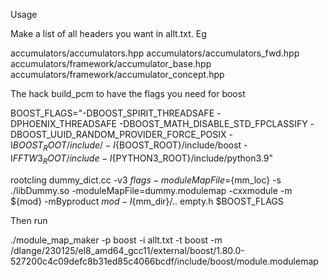 Usage

Make a list of all headers you want in allt.txt. Eg

accumulators/accumulators.hpp
accumulators/accumulators_fwd.hpp
accumulators/framework/accumulator_base.hpp
accumulators/framework/accumulator_concept.hpp

The hack build_pcm to have the flags you need for boost

BOOST_FLAGS="-DBOOST_SPIRIT_THREADSAFE -DPHOENIX_THREADSAFE -DBOOST_MATH_DISABLE_STD_FPCLASSIFY -DBOOST_UUID_RANDOM_PROVIDER_FORCE_POSIX -I${BOOST_ROOT}/include/ -I${BOOST_ROOT}/include/boost -I${FFTW3_ROOT}/include -I${PYTHON3_ROOT}/include/python3.9"

rootcling dummy_dict.cc -v3 $flags -moduleMapFile=${mm_loc} -s ./libDummy.so -moduleMapFile=dummy.modulemap -cxxmodule -m ${mod} -mByproduct ${mod}  -I${mm_dir}/.. empty.h $BOOST_FLAGS 

Then run

./module_map_maker -p boost -i allt.txt -t boost -m /dlange/230125/el8_amd64_gcc11/external/boost/1.80.0-527200c4c09defc8b31ed85c4066bcdf/include/boost/module.modulemap
